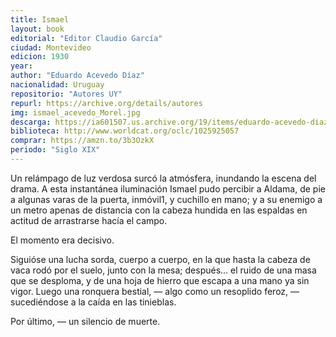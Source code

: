 ```yaml
---
title: Ismael
layout: book
editorial: "Editor Claudio García"
ciudad: Montevideo
edicion: 1930
year: 
author: "Eduardo Acevedo Díaz"
nacionalidad: Uruguay
repositorio: "Autores UY"
repurl: https://archive.org/details/autores
img: ismael_acevedo_Morel.jpg
descarga: https://ia601507.us.archive.org/19/items/eduardo-acevedo-diaz.-ismael_202008/Eduardo%20Acevedo%20Diaz.%20Ismael.pdf
biblioteca: http://www.worldcat.org/oclc/1025925057
comprar: https://amzn.to/3b3OzkX
periodo: "Siglo XIX"
---
```

 

Un relámpago de luz verdosa surcó la atmósfera, inundando la escena del drama. A esta instantánea iluminación Ismael pudo percibir a Aldama, de pie a algunas varas de la puerta, inmóvil1, y cuchillo en mano; y a su enemigo a un metro apenas de distancia con la cabeza hundida en las espaldas en actitud de arrastrarse hacía el campo. 
 
El momento era decisivo. 
 
Siguióse una lucha sorda, cuerpo a cuerpo, en la que hasta la cabeza de vaca rodó por el suelo, junto con la mesa; después... el ruido de una masa que se desploma, y de una hoja de hierro que escapa a una mano ya sin vigor. Luego una ronquera bestial, — algo como un resoplido feroz, — sucediéndose a la caída en las tinieblas. 
 
Por último, — un silencio de muerte. 

